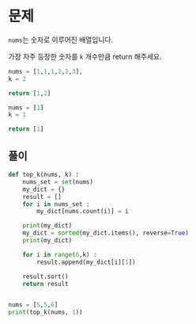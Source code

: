 # 문제
`nums`는 숫자로 이루어진 배열입니다.

가장 자주 등장한 숫자를 `k` 개수만큼 return 해주세요.  

```python
nums = [1,1,1,2,2,3],
k = 2

return [1,2]

nums = [1]
k = 1

return [1]
```

## 풀이
```python
def top_k(nums, k) :
    nums_set = set(nums)
    my_dict = {}
    result = []
    for i in nums_set :
        my_dict[nums.count(i)] = i  

    print(my_dict)
    my_dict = sorted(my_dict.items(), reverse=True)
    print(my_dict)

    for i in range(0,k) :
        result.append(my_dict[i][1])

    result.sort()
    return result


nums = [5,5,6]  
print(top_k(nums, 1))
```
